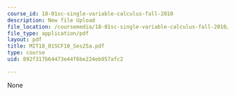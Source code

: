 ```yaml
---
course_id: 18-01sc-single-variable-calculus-fall-2010
description: New file Upload
file_location: /coursemedia/18-01sc-single-variable-calculus-fall-2010/892f317b64473e44f6be224eb957afc2_MIT18_01SCF10_Ses25a.pdf
file_type: application/pdf
layout: pdf
title: MIT18_01SCF10_Ses25a.pdf
type: course
uid: 892f317b64473e44f6be224eb957afc2

---
```

None